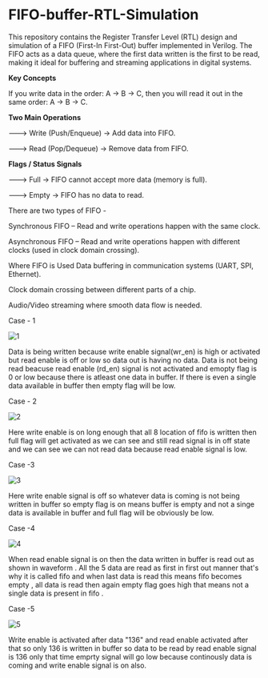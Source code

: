 # FIFO-buffer-RTL-Simulation
This repository contains the Register Transfer Level (RTL) design and simulation of a FIFO (First-In First-Out) buffer implemented in Verilog. The FIFO acts as a data queue, where the first data written is the first to be read, making it ideal for buffering and streaming applications in digital systems.

**Key Concepts**

If you write data in the order: A → B → C, then you will read it out in the same order: A → B → C.

**Two Main Operations**

---> Write (Push/Enqueue) → Add data into FIFO.

---> Read (Pop/Dequeue) → Remove data from FIFO.

**Flags / Status Signals**

---> Full → FIFO cannot accept more data (memory is full).

---> Empty → FIFO has no data to read.

There are two types of FIFO -

Synchronous FIFO – Read and write operations happen with the same clock.

Asynchronous FIFO – Read and write operations happen with different clocks (used in clock domain crossing).

Where FIFO is Used
Data buffering in communication systems (UART, SPI, Ethernet).

Clock domain crossing between different parts of a chip.

Audio/Video streaming where smooth data flow is needed.

Case - 1

![1](https://github.com/user-attachments/assets/f7ecf309-2b82-4e15-8141-b318a825cd7d)

Data is being written because write enable signal(wr_en) is high or activated but read enable is off or low so data out is having no data. Data is not being read beacuse read enable (rd_en) signal is not activated and emopty flag is 0 or low because there is atleast one data in buffer. If there is even a single data available in buffer then empty flag will be low.

Case - 2

![2](https://github.com/user-attachments/assets/135c6153-35b4-4a92-a1b1-e9830fda260b)

Here write enable is on long enough that all 8 location of fifo is written then full flag will get activated as we can see and still read signal is in off state and we can see we can not read data because read enable signal is low.

Case -3 

![3](https://github.com/user-attachments/assets/9d057697-d925-4476-b437-a3c3120266b5)

Here write enable signal is off so whatever data is coming is not being written in buffer so empty flag is on means buffer is empty and not a singe data is available in buffer and full flag will be obviously be low.

Case -4

![4](https://github.com/user-attachments/assets/ddaa72e8-4d69-42a3-ad9d-5d605ebd9c75)

When read enable signal is on then the data written in buffer is read out as shown in waveform . All the 5 data are read as first in first out manner that's why it   is called fifo and when last data is read this means fifo becomes empty , all data is read then again empty flag goes high that means not a single data is present in fifo . 

Case -5

![5](https://github.com/user-attachments/assets/89015c76-4ddd-440d-aba0-6da362af184d)

Write enable is activated after data "136" and read enable activated after that so only 136 is written in buffer so data to be read by read enable signal is 136 only that time emprty signal will go low because continously data is coming and write enable signal is on also. 








